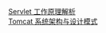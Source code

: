 <a href="https://www.ibm.com/developerworks/cn/java/j-lo-servlet/index.html">Servlet 工作原理解析</a></br>
<a href="https://www.ibm.com/developerworks/cn/java/j-lo-tomcat2/index.html">Tomcat 系统架构与设计模式</a></br>
